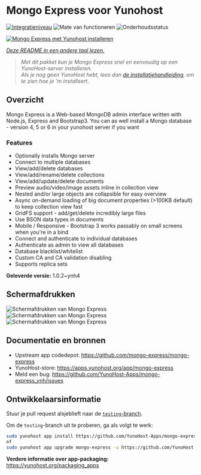 <!--
NB: Deze README is automatisch gegenereerd door <https://github.com/YunoHost/apps/tree/master/tools/readme_generator>
Hij mag NIET handmatig aangepast worden.
-->

# Mongo Express voor Yunohost

[![Integratieniveau](https://dash.yunohost.org/integration/mongo-express.svg)](https://ci-apps.yunohost.org/ci/apps/mongo-express/) ![Mate van functioneren](https://ci-apps.yunohost.org/ci/badges/mongo-express.status.svg) ![Onderhoudsstatus](https://ci-apps.yunohost.org/ci/badges/mongo-express.maintain.svg)

[![Mongo Express met Yunohost installeren](https://install-app.yunohost.org/install-with-yunohost.svg)](https://install-app.yunohost.org/?app=mongo-express)

*[Deze README in een andere taal lezen.](./ALL_README.md)*

> *Met dit pakket kun je Mongo Express snel en eenvoudig op een YunoHost-server installeren.*  
> *Als je nog geen YunoHost hebt, lees dan [de installatiehandleiding](https://yunohost.org/install), om te zien hoe je 'm installeert.*

## Overzicht

Mongo Express is a Web-based MongoDB admin interface written with Node.js, Express and Bootstrap3.
You can as well install a Mongo database - version 4, 5 or 6 in your yunohost server if you want 

### Features
- Optionally installs Mongo server
- Connect to multiple databases
- View/add/delete databases
- View/add/rename/delete collections
- View/add/update/delete documents
- Preview audio/video/image assets inline in collection view
- Nested and/or large objects are collapsible for easy overview
- Async on-demand loading of big document properties (>100KB default) to keep collection view fast
- GridFS support - add/get/delete incredibly large files
- Use BSON data types in documents
- Mobile / Responsive - Bootstrap 3 works passably on small screens when you're in a bind
- Connect and authenticate to individual databases
- Authenticate as admin to view all databases
- Database blacklist/whitelist
- Custom CA and CA validation disabling
- Supports replica sets


**Geleverde versie:** 1.0.2~ynh4

## Schermafdrukken

![Schermafdrukken van Mongo Express](./doc/screenshots/collection-view.png)
![Schermafdrukken van Mongo Express](./doc/screenshots/databases-view.png)
![Schermafdrukken van Mongo Express](./doc/screenshots/document-edit.png)

## Documentatie en bronnen

- Upstream app codedepot: <https://github.com/mongo-express/mongo-express>
- YunoHost-store: <https://apps.yunohost.org/app/mongo-express>
- Meld een bug: <https://github.com/YunoHost-Apps/mongo-express_ynh/issues>

## Ontwikkelaarsinformatie

Stuur je pull request alsjeblieft naar de [`testing`-branch](https://github.com/YunoHost-Apps/mongo-express_ynh/tree/testing).

Om de `testing`-branch uit te proberen, ga als volgt te werk:

```bash
sudo yunohost app install https://github.com/YunoHost-Apps/mongo-express_ynh/tree/testing --debug
of
sudo yunohost app upgrade mongo-express -u https://github.com/YunoHost-Apps/mongo-express_ynh/tree/testing --debug
```

**Verdere informatie over app-packaging:** <https://yunohost.org/packaging_apps>
